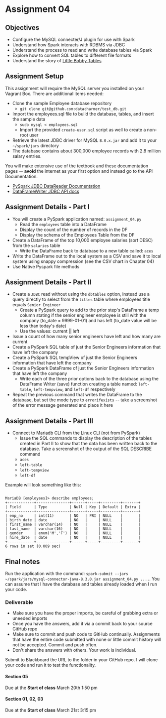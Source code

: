 # Assignment 04

## Objectives

- Configure the MySQL connecter/J plugin for use with Spark
- Understand how Spark interacts with RDBMS via JDBC
- Understand the process to read and write database tables via Spark
- Explore how to convert SQL tables to different file formats
- Understand the story of [Little Bobby Tables](https://xkcd.com/327/ "Bobby Tables Cartoon")

## Assignment Setup

This assignment will require the MySQL server you installed on your Vagrant Box. There are additional items needed:

- Clone the sample Employee database repository
  - `git clone git@github.com:datacharmer/test_db.git`
- Import the employees.sql file to build the database, tables, and insert the sample data
  - `sudo mysql < employees.sql`
  - Import the provided `create-user.sql` script as well to create a non-root user
- Retrieve the latest JDBC driver for MySQL `8.0.x.jar` and add it to your `~/spark/jars` directory
- The database contains about 300,000 employee records with 2.8 million salary entries.

You will make extensive use of the textbook and these documentation pages -- **avoid** the internet as your first option and instead go to the API Documentation.

- [PySpark JDBC DataReader Documentation](https://spark.apache.org/docs/latest/api/python/reference/pyspark.sql/api/pyspark.sql.DataFrameReader.jdbc.html "PySpark JDBC DataReader Documentation")
- [DataFrameWriter JDBC API docs](https://spark.apache.org/docs/latest/api/python/reference/pyspark.sql/api/pyspark.sql.DataFrameWriter.jdbc.html "DataFrameWriter JDBC API docs")

## Assignment Details - Part I

- You will create a PySpark application named: `assignment_04.py`
  - Read the `employees` table into a DataFrame
  - Display the count of the number of records in the DF
  - Display the schema of the Employees Table from the DF
- Create a DataFrame of the top 10,000 employee salaries (sort DESC) from the `salaries` table
  - Write the DataFrame back to database to a new table called: `aces`
- Write the DataFrame out to the local system as a CSV and save it to local system using snappy compression (see the CSV chart in Chapter 04)
- Use Native Pyspark file methods

## Assignment Details - Part II

- Create a `JDBC` read without using the `dbtables` option, instead use a query directly to select from the `titles` table where employees title equals `Senior Engineer`
  - Create a PySpark query to add to the prior step's DataFrame a temp column stating if the senior engineer employee is still with the company (to_date = 9999-01-01) and has left (to_date value will be less than today's date)
  - Use the values: current || left
- Issue a count of how many senior engineers have left and how many are current
- Create a PySpark SQL table of just the Senior Engineers information that have left the company
- Create a PySpark SQL tempView of just the Senior Engineers information that have left the company
- Create a PySpark DataFrame of just the Senior Engineers information that have left the company
  - Write each of the three prior options back to the database using the DataFrame Writer (save) function creating a table named: `left-table`, `left-tempview`, and `left-df` respectively
- Repeat the previous command that writes the DataFrame to the database, but set the mode type to `errorifexists` -- take a screenshot of the error message generated and place it here

## Assignment Details - Part III

- Connect to Mariadb CLI from the Linux CLI (not from PySpark)
  - Issue the SQL commands to display the description of the tables created in Part II to show that the data has been written back to the database.  Take a screenshot of the output of the SQL DESCRIBE command
  - `aces`
  - `left-table`
  - `left-tempview`
  - `left-df`

Example will look something like this:

```mysql

MariaDB [employees]> describe employees;
+------------+---------------+------+-----+---------+-------+
| Field      | Type          | Null | Key | Default | Extra |
+------------+---------------+------+-----+---------+-------+
| emp_no     | int(11)       | NO   | PRI | NULL    |       |
| birth_date | date          | NO   |     | NULL    |       |
| first_name | varchar(14)   | NO   |     | NULL    |       |
| last_name  | varchar(16)   | NO   |     | NULL    |       |
| gender     | enum('M','F') | NO   |     | NULL    |       |
| hire_date  | date          | NO   |     | NULL    |       |
+------------+---------------+------+-----+---------+-------+
6 rows in set (0.009 sec)
```

## Final notes

Run the application with the command: `spark-submit --jars ~/spark/jars/mysql-connector-java-8.3.0.jar assignment_04.py ....`. You can assume that I have the database and tables already loaded when I run your code.

### Deliverable

- Make sure you have the proper imports, be careful of grabbing extra or uneeded imports
- Once you have the answers, add it via a commit back to your source GitHub repo
- Make sure to commit and push code to GitHub continually.  Assignments that have the entire code submitted with none or little commit history will not be accepted.  Commit and push often.
- Don't share the answers with others.  Your work is individual.

Submit to Blackboard the URL to the folder in your GitHub repo.  I will clone your code and run it to test the functionality.

#### Section 05

Due at the **Start of class** March 20th 1:50 pm

#### Section 01, 02, 03

Due at the **Start of class** March 21st 3:15 pm
